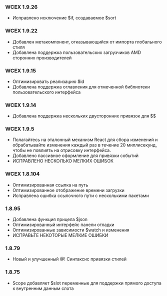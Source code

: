 <!--DESC: {"icon":"assistant",id:99} -->

### WCEX 1.9.26
- Исправлено исключение $if, создаваемое $sort

### WCEX 1.9.22
- Добавлен метакомпонент, отказывающийся от импорта глобального стиля
- Добавлена поддержка пользовательских загрузчиков AMD сторонних производителей

### WCEX 1.9.15
- Оптимизировать реализацию $id
- Добавлена поддержка оглавления для отмеченной библиотеки пользовательского интерфейса 
### WCEX 1.9.14
- Добавлена поддержка нескольких двусторонних привязок для $$

### WCEX 1.9.5
- Полагайтесь на эталонный механизм React для сбора изменений и обрабатывайте изменения каждый раз в течение 20 миллисекунд, чтобы не повлиять на отрисовку интерфейса.
- Добавлено пассивное оформление для привязки событий
- ИСПРАВЛЕНО НЕСКОЛЬКО МЕЛКИХ ОШИБОК

### WCEX 1.8.104
- Оптимизированная ссылка на путь
- Оптимизированное отображение времени загрузки
- Исправлена ошибка ссылочного пути с несколькими пакетами

### 1.8.95
- Добавлена функция прицела $json
- Оптимизированный интерфейс панели отладки
- Оптимизированные зависимости $watch и изменения
- ИСПРАВЬТЕ НЕКОТОРЫЕ МЕЛКИЕ ОШИБКИ

### 1.8.79
- Новый и улучшенный @! Синтаксис привязки стилей

### 1.8.75 
- Scope добавляет $slot переменные для поддержки прямого доступа к внутренним данным слота 
